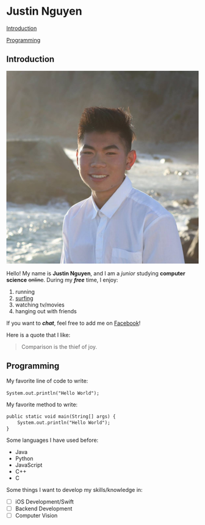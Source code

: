 # Justin Nguyen

[Introduction](https://github.com/justnguyen1/justnguyen1.github.io/blob/markdown/index.md#introduction)

[Programming](https://github.com/justnguyen1/justnguyen1.github.io/blob/markdown/index.md#programming)

## Introduction

![This is a picture of me](images/JustinNguyen.jpg)

Hello! My name is **Justin Nguyen**, and I am a *junior* studying **computer science** ~~online~~. During my **_free_** time, I enjoy:

1. running 
2. [surfing](images/surfing.JPG)
3. watching tv/movies
4. hanging out with friends

If you want to ***chat***, feel free to add me on [Facebook](https://www.facebook.com/justnguyen1/)!

Here is a quote that I like:

> Comparison is the thief of joy.

## Programming

My favorite line of code to write: 

`System.out.println("Hello World");`

My favorite method to write:

```
public static void main(String[] args) {
    System.out.println("Hello World");
}
```

Some languages I have used before:

- Java
- Python
- JavaScript
- C++
- C

Some things I want to develop my skills/knowledge in:

- [ ]  iOS Development/Swift
- [ ]  Backend Development
- [ ]  Computer Vision